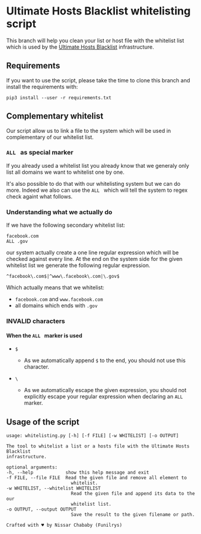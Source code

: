 # Ultimate Hosts Blacklist whitelisting script

This branch will help you clean your list or host file with the whitelist list which is used by the [Ultimate Hosts Blacklist](https://github.com/mitchellkrogza/Ultimate.Hosts.Blacklist) infrastructure.

## Requirements

If you want to use the script, please take the time to clone this branch and install the requirements with:

    pip3 install --user -r requirements.txt

## Complementary whitelist

Our script allow us to link a file to the system which will be used in complementary of our whitelist list.

### `ALL ` as special marker

If you already used a whitelist list you already know that we generaly only list all domains we want to whitelist one by one.

 It's also possible to do that with our whitelisting system but we can do more.
Indeed we also can use the `ALL ` which will tell the system to regex check againt what follows.

### Understanding what we actually do

If we have the following secondary whitelist list:

```
facebook.com
ALL .gov
```

our system actually create a one line regular expression which will be checked against every line. At the end on the system side for the given whitelist list we generate the following regular expression.

```re
^facebook\.com$|^www\.facebook\.com|\.gov$
```

Which actually means that we whitelist:

* `facebook.com` and `www.facebook.com`
* all domains which ends with `.gov`

### INVALID characters

#### When the `ALL ` marker is used

* `$`
    * As we automatically append `$` to the end, you should not use this character.

* `\`
    * As we automatically escape the given expression, you should not explicitly escape your regular expression when declaring an `ALL ` marker.

## Usage of the script

    usage: whitelisting.py [-h] [-f FILE] [-w WHITELIST] [-o OUTPUT]

    The tool to whitelist a list or a hosts file with the Ultimate Hosts Blacklist
    infrastructure.

    optional arguments:
    -h, --help            show this help message and exit
    -f FILE, --file FILE  Read the given file and remove all element to
                            whitelist.
    -w WHITELIST, --whitelist WHITELIST
                            Read the given file and append its data to the our
                            whitelist list.
    -o OUTPUT, --output OUTPUT
                            Save the result to the given filename or path.

    Crafted with ♥ by Nissar Chababy (Funilrys)

